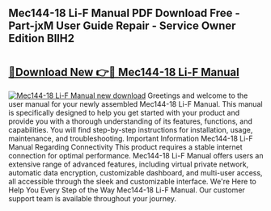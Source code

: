 ## Mec144-18 Li-F Manual PDF Download Free - Part-jxM User Guide Repair - Service Owner Edition BllH2

# <h2><a href="http://cf18167.oget.top/?id=Mec144-18+Li-F+Manual">🔗Download New 👉🔴 Mec144-18 Li-F Manual</a></h2>

[![Mec144-18 Li-F Manual new download](https://i.imgur.com/5g1atiW.png)](http://cf18167.oget.top/?id=Mec144-18+Li-F+Manual)
Greetings and welcome to the user manual for your newly assembled Mec144-18 Li-F Manual. This manual is specifically designed to help you get started with your product and provide you with a thorough understanding of its features, functions, and capabilities. You will find step-by-step instructions for installation, usage, maintenance, and troubleshooting. Important Information Mec144-18 Li-F Manual Regarding Connectivity This product requires a stable internet connection for optimal performance. Mec144-18 Li-F Manual offers users an extensive range of advanced features, including virtual private network, automatic data encryption, customizable dashboard, and multi-user access, all accessible through the sleek and customizable interface. We're Here to Help You Every Step of the Way Mec144-18 Li-F Manual. Our customer support team is available throughout your journey.
